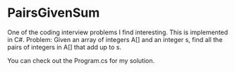 # PairsGivenSum
One of the coding interview problems I find interesting. This is implemented in C#. Problem: Given an array of integers A[] and an integer s, find all the pairs of integers in A[] that add up to s.

You can check out the Program.cs for my solution.
